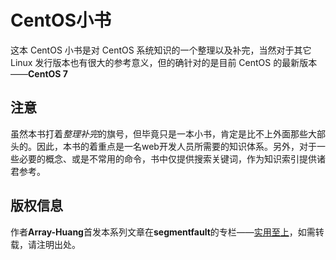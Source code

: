 # CentOS小书
这本 CentOS 小书是对 CentOS 系统知识的一个整理以及补完，当然对于其它 Linux 发行版本也有很大的参考意义，但的确针对的是目前 CentOS 的最新版本——**CentOS 7**

## 注意
虽然本书打着*整理补完*的旗号，但毕竟只是一本小书，肯定是比不上外面那些大部头的。因此，本书的着重点是一名web开发人员所需要的知识体系。另外，对于一些必要的概念、或是不常用的命令，书中仅提供搜索关键词，作为知识索引提供诸君参考。

## 版权信息
作者**Array-Huang**首发本系列文章在**segmentfault**的专栏——[实用至上](https://segmentfault.com/blog/array_huang)，如需转载，请注明出处。